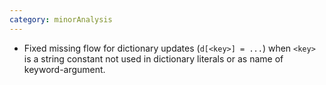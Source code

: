 ```yaml
---
category: minorAnalysis
---
```

* Fixed missing flow for dictionary updates (`d[<key>] = ...`) when `<key>` is a string constant not used in dictionary literals or as name of keyword-argument.
